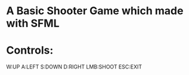 # A Basic Shooter Game which made with SFML
# Controls:
W:UP
A:LEFT
S:DOWN
D:RIGHT
LMB:SHOOT
ESC:EXIT
